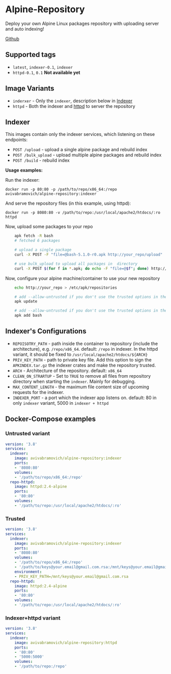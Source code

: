 # Alpine-Repository

Deploy your own Alpine Linux packages repository with uploading server and auto indexing!

[Github](https://github.com/AvivAbramovich/Alpine-Repository)

## Supported tags
* `latest`, `indexer-0.1`, `indexer`
* `httpd-0.1`, `0.1` **Not available yet**

## Image Variants
- `inderxer` - Only the `indexer`, description below in [Indexer](#Indexer)
- `httpd` - Both the indexer and [httpd](https://hub.docker.com/_/httpd) to server the repository


## Indexer
This images contain only the indexer services, which listening on these endpoints:

- `POST /upload` - upload a single alpine package and rebuild index
- `POST /bulk_upload` - upload multiple alpine packages and rebuild index
- `POST /build` - rebuild index
  
**Usage examples:**

Run the indexer:

    docker run -p 80:80 -p /path/to/repo/x86_64:/repo avivabramovich/alpine-repository:indexer

And serve the repository files (in this example, using httpd):

    docker run -p 8080:80 -v /path/to/repo:/usr/local/apache2/htdocs/:ro httpd

Now, upload some packages to your repo

```sh
    apk fetch -R bash
    # fetched 6 packages

    # upload a single package
    curl -X POST -F "file=@bash-5.1.0-r0.apk http://your_repo/upload"

    # use bulk_upload to upload all packages in  directory
    curl -X POST $(for f in *.apk; do echo -F "file=@$f"; done) http://your_repo/bulk_upload
```

Now, configure your alpine machine/container to use your new repository

```sh
    echo http://your_repo > /etc/apk/repositories

    # add --allow-untrusted if you don't use the trusted options in the indexer
    apk update

    # add --allow-untrusted if you don't use the trusted options in the indexer
    apk add bash
```

## Indexer's Configurations

- `REPOISOTRY_PATH` - path inside the container to repository (include the architecture), e.g. `/repo/x86_64`. default: `/repo` in indexer. In the httpd variant, it should be fixed to `/usr/local/apache2/htdocs/${ARCH}`
- `PRIV_KEY_PATH` - path to private key file. Add this option to sign the `APKINDEX.tar.gz` the indexer crates and make the repository trusted.
- `ARCH` - Architecture of the repository. default: `x86_64`
- `CLEAN_ON_STRARTUP` - Set to `TRUE` to remove all files from repository directory when starting the `indexer`. Mainly for debugging.
- `MAX_CONTENT_LENGTH` - the maximum file content size of upcoming requests for the indexer.
- `INDEXER_PORT` - a port which the indexer app listens on. default: 80 in only `indexer` variant, 5000 in `indexer + httpd`

## Docker-Compose examples

### Untrusted variant

```yaml
version: '3.8'
services: 
  indexer:
    image: avivabramovich/alpine-repository:indexer
    ports:
    - '8080:80'
    volumes:
    - '/path/to/repo/x86_64:/repo'
  repo-httpd:
    image: httpd:2.4-alpine
    ports: 
    - '80:80'
    volumes: 
    - '/path/to/repo:/usr/local/apache2/htdocs/:ro'
```

### Trusted

```yaml
version: '3.8'
services: 
  indexer:
    image: avivabramovich/alpine-repository:indexer
    ports:
    - '8080:80'
    volumes:
    - '/path/to/repo/x86_64:/repo'
    - '/path/to/keys@your.email@gmail.com.rsa:/mnt/keys@your.email@gmail.com.rsa'
    environment:
    - PRIV_KEY_PATH=/mnt/keys@your.email@gmail.com.rsa
  repo-httpd:
    image: httpd:2.4-alpine
    ports: 
    - '80:80'
    volumes: 
    - '/path/to/repo:/usr/local/apache2/htdocs/:ro'
```

### Indexer+httpd variant

```yaml
version: '3.8'
services: 
  indexer:
    image: avivabramovich/alpine-repository:httpd
    ports:
    - '80:80'
    - '5000:5000'
    volumes:
    - '/path/to/repo:/repo'
```